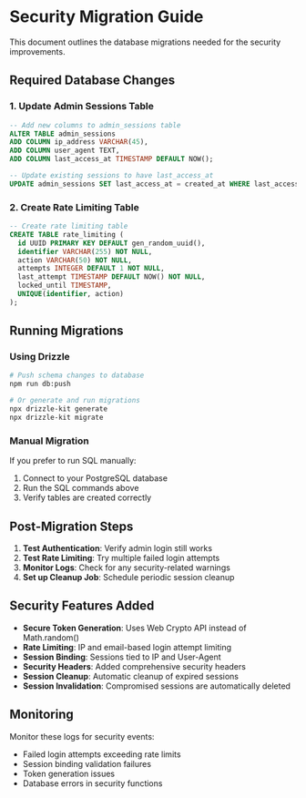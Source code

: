 # Security Migration Guide

This document outlines the database migrations needed for the security improvements.

## Required Database Changes

### 1. Update Admin Sessions Table
```sql
-- Add new columns to admin_sessions table
ALTER TABLE admin_sessions 
ADD COLUMN ip_address VARCHAR(45),
ADD COLUMN user_agent TEXT,
ADD COLUMN last_access_at TIMESTAMP DEFAULT NOW();

-- Update existing sessions to have last_access_at
UPDATE admin_sessions SET last_access_at = created_at WHERE last_access_at IS NULL;
```

### 2. Create Rate Limiting Table
```sql
-- Create rate limiting table
CREATE TABLE rate_limiting (
  id UUID PRIMARY KEY DEFAULT gen_random_uuid(),
  identifier VARCHAR(255) NOT NULL,
  action VARCHAR(50) NOT NULL,
  attempts INTEGER DEFAULT 1 NOT NULL,
  last_attempt TIMESTAMP DEFAULT NOW() NOT NULL,
  locked_until TIMESTAMP,
  UNIQUE(identifier, action)
);
```

## Running Migrations

### Using Drizzle
```bash
# Push schema changes to database
npm run db:push

# Or generate and run migrations
npx drizzle-kit generate
npx drizzle-kit migrate
```

### Manual Migration
If you prefer to run SQL manually:
1. Connect to your PostgreSQL database
2. Run the SQL commands above
3. Verify tables are created correctly

## Post-Migration Steps

1. **Test Authentication**: Verify admin login still works
2. **Test Rate Limiting**: Try multiple failed login attempts
3. **Monitor Logs**: Check for any security-related warnings
4. **Set up Cleanup Job**: Schedule periodic session cleanup

## Security Features Added

- **Secure Token Generation**: Uses Web Crypto API instead of Math.random()
- **Rate Limiting**: IP and email-based login attempt limiting
- **Session Binding**: Sessions tied to IP and User-Agent
- **Security Headers**: Added comprehensive security headers
- **Session Cleanup**: Automatic cleanup of expired sessions
- **Session Invalidation**: Compromised sessions are automatically deleted

## Monitoring

Monitor these logs for security events:
- Failed login attempts exceeding rate limits
- Session binding validation failures
- Token generation issues
- Database errors in security functions